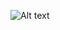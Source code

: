 ![Alt text](https://spotify-recently-played-readme.vercel.app/api?user=siox1kzbmskjvsrcjdlklb9i7&count={count})
